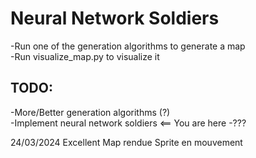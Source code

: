 # Neural Network Soldiers
 
-Run one of the generation algorithms to generate a map  
-Run visualize_map.py to visualize it  
  
## TODO:
-More/Better generation algorithms  (?)  
-Implement neural network soldiers  <== You are here
-???


24/03/2024
Excellent
Map rendue
Sprite en mouvement 
